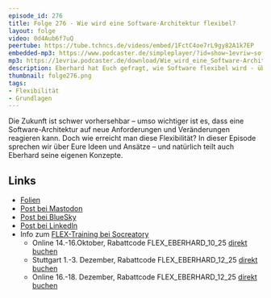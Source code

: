 ```yaml
---
episode_id: 276
title: Folge 276 - Wie wird eine Software-Architektur flexibel?
layout: folge
video: 0d4Aub6f7uQ
peertube: https://tube.tchncs.de/videos/embed/1FctC4oe7rL9gy82A1k7EP
embedded-mp3: https://www.podcaster.de/simpleplayer/?id=show~1evriw~software-architektur-im-stream~pod-36f1173a4c71b80a948f80171f98&v=1756783779
mp3: https://1evriw.podcaster.de/download/Wie_wird_eine_Software-Architektur_flexibel.mp3
description: Eberhard hat Euch gefragt, wie Software flexibel wird - über die Antworten sprechen wir hier.
thumbnail: folge276.png
tags:
- Flexibilität
- Grundlagen
---
```


Die Zukunft ist schwer vorhersehbar – umso wichtiger ist es, dass eine
Software-Architektur auf neue Anforderungen und Veränderungen
reagieren kann. Doch wie erreicht man diese Flexibilität? In dieser
Episode sprechen wir über Eure Ideen und Ansätze – und natürlich teilt
auch Eberhard seine eigenen Konzepte.

## Links

- [Folien](/sketchnotes/folge276.pdf)
- [Post bei Mastodon](https://mastodon.social/@ewolff/115090064962455079)
- [Post bei BlueSky](https://bsky.app/profile/ewolff.com/post/3lxaca7tdfl2h)
- [Post bei LinkedIn](https://www.linkedin.com/posts/eberhardwolff_mich-interessiert-wie-erreicht-man-eine-activity-7365771197654917120-f1ot/)
- Info zum [FLEX-Training bei Socreatory](https://www.socreatory.com/de/trainings/flex)
  - Online 14.-16.Oktober, Rabattcode FLEX_EBERHARD_10_25 [direkt buchen](https://pretix.eu/socreatory/flex--online/redeem?voucher=FLEX_EBERHARD_10_25&subevent=4298264)
  - Stuttgart 1.-3. Dezember, Rabattcode FLEX_EBERHARD_12_25 [direkt buchen](https://pretix.eu/socreatory/flex--praesenz/redeem?voucher=FLEX_EBERHARD_12_25&subevent=4290059)
  - Online 16.-18. Dezember, Rabattcode FLEX_EBERHARD_12_25 [direkt buchen](https://pretix.eu/socreatory/flex--online/redeem?voucher=FLEX_EBERHARD_12_25&subevent=4298283)
